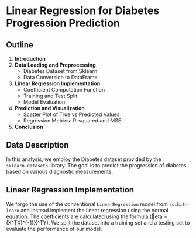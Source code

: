 
# Linear Regression for Diabetes Progression Prediction

## Outline

1. **Introduction**
2. **Data Loading and Preprocessing**
   - Diabetes Dataset from Sklearn
   - Data Conversion to DataFrame
3. **Linear Regression Implementation**
   - Coefficient Computation Function
   - Training and Test Split
   - Model Evaluation
4. **Prediction and Visualization**
   - Scatter Plot of True vs Predicted Values
   - Regression Metrics: R-squared and MSE
5. **Conclusion**

## Data Description

In this analysis, we employ the Diabetes dataset provided by the `sklearn.datasets` library. The goal is to predict the progression of diabetes based on various diagnostic measurements. 

## Linear Regression Implementation

We forgo the use of the conventional `LinearRegression` model from `scikit-learn` and instead implement the linear regression using the normal equation. The coefficients are calculated using the formula \(eta = (X^TX)^{-1}X^TY\). We split the dataset into a training set and a testing set to evaluate the performance of our model.
